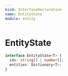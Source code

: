 ```yaml
---
kind: InterfaceDeclaration
name: EntityState
module: entity
---
```


# EntityState

```ts
interface EntityState<T> {
  ids: string[] | number[];
  entities: Dictionary<T>;
}
```
